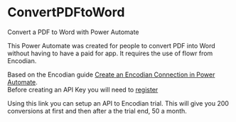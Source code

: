 # ConvertPDFtoWord
Convert a PDF to Word with Power Automate

This Power Automate was created for people to convert PDF into Word without having to have a paid for app.  It requires the use of flowr from Encodian.

Based on the Encodian guide [Create an Encodian Connection in Power Automate](https://support.encodian.com/hc/en-gb/articles/360012267353-Create-an-Encodian-Connection-in-Power-Automate).  
Before creating an API Key you will need to [register]([https://www.encodian.com/products/flowr/#form])

Using this link you can setup an API to Encodian trial.  This will give you 200 conversions at first and then after a the trial end, 50 a month.





